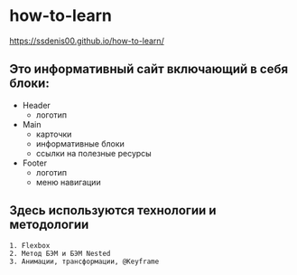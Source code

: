 # how-to-learn

https://ssdenis00.github.io/how-to-learn/

## Это информативный сайт включающий в себя блоки:

* Header
    * логотип
* Main
    * карточки
    * информативные блоки
    * ссылки на полезные ресурсы
* Footer
    * логотип
    * меню навигации

## Здесь используются технологии и методологии

    1. Flexbox
    2. Метод БЭМ и БЭМ Nested
    3. Анимации, трансформации, @Keyframe
